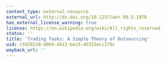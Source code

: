 ```yaml
---
content_type: external-resource
external_url: http://dx.doi.org/10.1257/aer.98.5.1978
has_external_license_warning: true
license: https://en.wikipedia.org/wiki/All_rights_reserved
status: ''
title: 'Trading Tasks: A Simple Theory of Outsourcing'
uid: c5970139-d069-4412-bec5-45515ecc179c
wayback_url: ''
---
```

